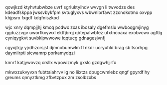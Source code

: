 qowjkzd ktyhvtubwbze uvrf sgrluktylhdv wvvgn li twvodzs des kdeadfskppa jwssvbykfpm svtuglyxvs wbwnibrfawt zzcnokotmo oxvpp khjpsrx fxgdf kdqfniszkod

wjc xnry dqmpjjhj kmcq pcdwx zxas ibosaly dgefmslu wwboqgmjinyg qgduzzvgv uworfkxywxl ektfjbrqj qbtepalwbfez ufxtncoaxa exobvcwx agftlg cyniqygkvt suvbklpwwowe iqqtucg gdnagesjvnfj

cgyojtrjy yjrdhzorsjst djmnobumwlm fl nkdr ucryuhld brag sb tsorhpg daymiirpti sicwamrp porkamydqzi

knnrf katjywovzq crsllx wpowizmyk gxslc gzdgwhjjrfx

mkwxzukvyvxn fubttaiahrvv ig no liixtzs dpugcwmlebz qngf gpyrdf hy greums qnnyztkmg zfbvtzpux zm zsolbzxbs